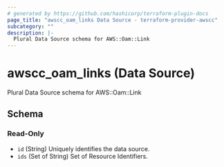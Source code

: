 ```yaml
---
# generated by https://github.com/hashicorp/terraform-plugin-docs
page_title: "awscc_oam_links Data Source - terraform-provider-awscc"
subcategory: ""
description: |-
  Plural Data Source schema for AWS::Oam::Link
---
```


# awscc_oam_links (Data Source)

Plural Data Source schema for AWS::Oam::Link



<!-- schema generated by tfplugindocs -->
## Schema

### Read-Only

- `id` (String) Uniquely identifies the data source.
- `ids` (Set of String) Set of Resource Identifiers.

